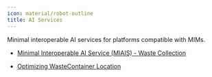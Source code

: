 ```yaml
---
icon: material/robot-outline
title: AI Services
---
```


Minimal interoperable AI services for platforms compatible with MIMs.

- [Minimal Interoperable AI Service (MIAIS) - Waste Collection](waste_collection.md)

- [Optimizing WasteContainer Location](wastecontainer_location_optimization.md)